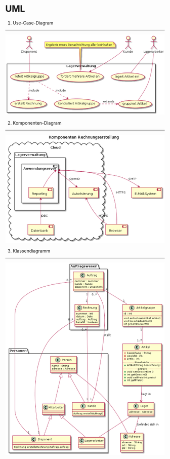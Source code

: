 UML
===

1. Use-Case-Diagram
-------------------

![Use-Case Diagram](./SW_use.png "Use Case")

2. Komponenten-Diagram
----------------------

![Component-Diagram](./SW_comp.png "Component")

3. Klassendiagramm
----------------------

![Class Diagram](./SW_class.png "Class")